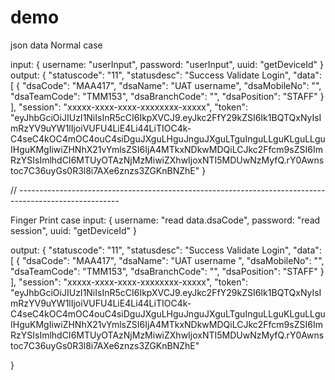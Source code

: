 # demo
json data
Normal case

input: {
  username: "userInput",
  password: "userInput",
  uuid: "getDeviceId"
}
output: {
    "statuscode": "11",
    "statusdesc": "Success Validate Login",
    "data": [
        {
            "dsaCode": "MAA417",
            "dsaName": "UAT username",
            "dsaMobileNo": "",
            "dsaTeamCode": "TMM153",
            "dsaBranchCode": "",
            "dsaPosition": "STAFF"
        }
    ],
    "session": "xxxxx-xxxx-xxxx-xxxxxxxx-xxxxx",
    "token": "eyJhbGciOiJIUzI1NiIsInR5cCI6IkpXVCJ9.eyJkc2FfY29kZSI6Ik1BQTQxNyIsImRzYV9uYW1lIjoiVUFU4LiE4Li44LiTIOC4k-C4seC4kOC4mOC4ouC4siDguJXguLHguJnguJXguLTguInguLLguKLguLLguIHguKMgIiwiZHNhX21vYmlsZSI6IjA4MTkxNDkwMDQiLCJkc2Ffcm9sZSI6ImRzYSIsImlhdCI6MTUyOTAzNjMzMiwiZXhwIjoxNTI5MDUwNzMyfQ.rY0Awnstoc7C36uyGs0R3l8i7AXe6znzs3ZGKnBNZhE"
}

// -------------------------------------------------------------------------------------------------------

Finger Print case
input: {
  username: "read data.dsaCode",
  password: "read session",
  uuid: "getDeviceId"
}

output: {
  "statuscode": "11",
    "statusdesc": "Success Validate Login",
    "data": [
        {
            "dsaCode": "MAA417",
            "dsaName": "UAT username ",
            "dsaMobileNo": "",
            "dsaTeamCode": "TMM153",
            "dsaBranchCode": "",
            "dsaPosition": "STAFF"
        }
    ],
    "session": "xxxxx-xxxx-xxxx-xxxxxxxx-xxxxx",
    "token": "eyJhbGciOiJIUzI1NiIsInR5cCI6IkpXVCJ9.eyJkc2FfY29kZSI6Ik1BQTQxNyIsImRzYV9uYW1lIjoiVUFU4LiE4Li44LiTIOC4k-C4seC4kOC4mOC4ouC4siDguJXguLHguJnguJXguLTguInguLLguKLguLLguIHguKMgIiwiZHNhX21vYmlsZSI6IjA4MTkxNDkwMDQiLCJkc2Ffcm9sZSI6ImRzYSIsImlhdCI6MTUyOTAzNjMzMiwiZXhwIjoxNTI5MDUwNzMyfQ.rY0Awnstoc7C36uyGs0R3l8i7AXe6znzs3ZGKnBNZhE"

}
